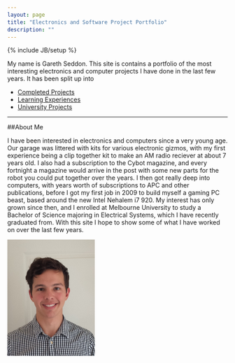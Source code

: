 ```yaml
---
layout: page
title: "Electronics and Software Project Portfolio"
description: ""
---
```

{% include JB/setup %}


My name is Gareth Seddon. This site is contains a portfolio of the most interesting electronics and computer projects I have done in the last few years. It has been split up into

+ [Completed Projects](finished.html)
+ [Learning Experiences](unfinished.html)
+ [University Projects](uni.html)




* * *

##About Me

I have been interested in electronics and computers since a very young age. Our garage was littered with kits for various electronic gizmos, with my first experience being a clip together kit to make an AM radio reciever at about 7 years old. I also had a subscription to the Cybot magazine, and every fortnight a magazine would arrive in the post with some new parts for the robot you could put together over the years. I then got really deep into computers, with years worth of subscriptions to APC and other publications, before I got my first job in 2009 to build myself a gaming PC beast, based around the new Intel Nehalem i7 920. My interest has only grown since then, and I enrolled at Melbourne University to study a Bachelor of Science majoring in Electrical Systems, which I have recently graduated from. With this site I hope to show some of what I have worked on over the last few years.

<img src="assets/mugshot.jpg" alt="mugshot" style="width: 200px;"/>

